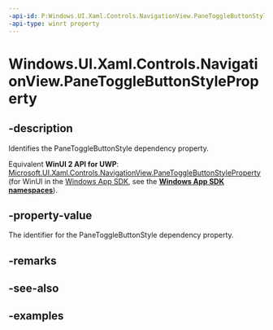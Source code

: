```yaml
---
-api-id: P:Windows.UI.Xaml.Controls.NavigationView.PaneToggleButtonStyleProperty
-api-type: winrt property
---
```


<!-- Property syntax.
public DependencyProperty PaneToggleButtonStyleProperty { get; }
-->

# Windows.UI.Xaml.Controls.NavigationView.PaneToggleButtonStyleProperty

## -description

Identifies the PaneToggleButtonStyle dependency property.

Equivalent **WinUI 2 API for UWP**: [Microsoft.UI.Xaml.Controls.NavigationView.PaneToggleButtonStyleProperty](/windows/winui/api/microsoft.ui.xaml.controls.navigationview.panetogglebuttonstyleproperty) (for WinUI in the [Windows App SDK](/windows/apps/windows-app-sdk/), see the **[Windows App SDK namespaces](/windows/windows-app-sdk/api/winrt/)**).

## -property-value

The identifier for the PaneToggleButtonStyle dependency property.

## -remarks

## -see-also

## -examples

